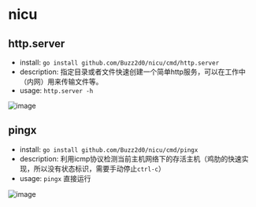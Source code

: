 # nicu

## http.server

- install: `go install github.com/Buzz2d0/nicu/cmd/http.server`
- description: 指定目录或者文件快速创建一个简单http服务，可以在工作中（内网）用来传输文件等。
- usage: `http.server -h`

![image](https://user-images.githubusercontent.com/26270009/148734383-92a5c2b0-d3f5-49d2-aaab-41287be7b055.png)

## pingx

- install: `go install github.com/Buzz2d0/nicu/cmd/pingx`
- description: 利用icmp协议检测当前主机网络下的存活主机（鸡肋的快速实现，所以没有状态标识，需要手动停止`ctrl-c`）
- usage: `pingx` 直接运行

![image](https://user-images.githubusercontent.com/26270009/148733800-b175ebbc-14eb-40d1-b5c9-937bd1780c1f.png)
